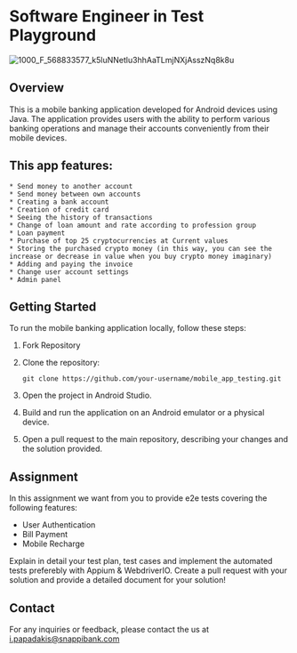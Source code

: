 # Software Engineer in Test Playground

![1000_F_568833577_k5luNNetlu3hhAaTLmjNXjAsszNq8k8u](https://github.com/Opoku19/Mobile-Banking-Application/assets/103103431/06e71cb3-c339-4ffb-9575-21064133b327)


## Overview
This is a mobile banking application developed for Android devices using Java. 
The application provides users with the ability to perform various banking operations and manage their accounts conveniently from their mobile devices.

## This app features:

    * Send money to another account
    * Send money between own accounts
    * Creating a bank account
    * Creation of credit card
    * Seeing the history of transactions
    * Change of loan amount and rate according to profession group
    * Loan payment
    * Purchase of top 25 cryptocurrencies at Current values
    * Storing the purchased crypto money (in this way, you can see the increase or decrease in value when you buy crypto money imaginary)
    * Adding and paying the invoice
    * Change user account settings
    * Admin panel


## Getting Started
To run the mobile banking application locally, follow these steps:

1. Fork Repository

2. Clone the repository:
   ```shell
   git clone https://github.com/your-username/mobile_app_testing.git
   ```

3. Open the project in Android Studio.

4. Build and run the application on an Android emulator or a physical device.

5. Open a pull request to the main repository, describing your changes and the solution provided.

## Assignment

In this assignment we want from you to provide e2e tests covering the following features:
* User Authentication
* Bill Payment
* Mobile Recharge

Explain in detail your test plan, test cases and implement the automated tests preferebly with Appium & WebdriverIO. 
Create a pull request with your solution and provide a detailed document for your solution!


## Contact
For any inquiries or feedback, please contact the us at i.papadakis@snappibank.com
